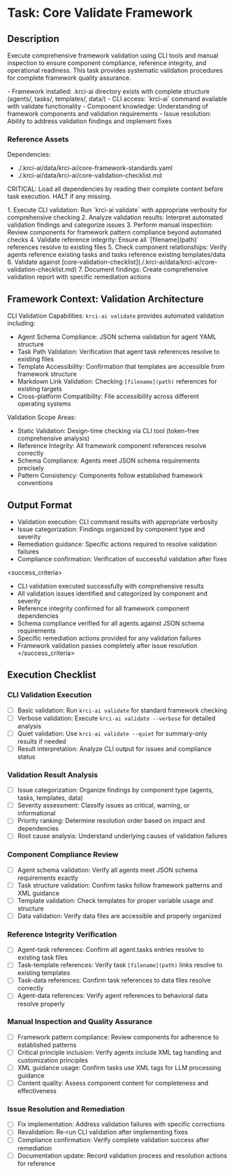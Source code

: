 # Task: Core Validate Framework

## Description

Execute comprehensive framework validation using CLI tools and manual inspection to ensure component compliance, reference integrity, and operational readiness. This task provides systematic validation procedures for complete framework quality assurance.

<prerequisites>
- Framework installed: .krci-ai directory exists with complete structure (agents/, tasks/, templates/, data/)
- CLI access: `krci-ai` command available with validate functionality
- Component knowledge: Understanding of framework components and validation requirements
- Issue resolution: Ability to address validation findings and implement fixes
</prerequisites>

### Reference Assets

Dependencies:

- ./.krci-ai/data/krci-ai/core-framework-standards.yaml
- ./.krci-ai/data/krci-ai/core-validation-checklist.md

CRITICAL: Load all dependencies by reading their complete content before task execution. HALT if any missing.

<instructions>
1. Execute CLI validation: Run `krci-ai validate` with appropriate verbosity for comprehensive checking
2. Analyze validation results: Interpret automated validation findings and categorize issues
3. Perform manual inspection: Review components for framework pattern compliance beyond automated checks
4. Validate reference integrity: Ensure all `[filename](path)` references resolve to existing files
5. Check component relationships: Verify agents reference existing tasks and tasks reference existing templates/data
6. Validate against [core-validation-checklist](./.krci-ai/data/krci-ai/core-validation-checklist.md)
7. Document findings: Create comprehensive validation report with specific remediation actions
</instructions>

## Framework Context: Validation Architecture

CLI Validation Capabilities: `krci-ai validate` provides automated validation including:
- Agent Schema Compliance: JSON schema validation for agent YAML structure
- Task Path Validation: Verification that agent task references resolve to existing files
- Template Accessibility: Confirmation that templates are accessible from framework structure
- Markdown Link Validation: Checking `[filename](path)` references for existing targets
- Cross-platform Compatibility: File accessibility across different operating systems

Validation Scope Areas:
- Static Validation: Design-time checking via CLI tool (token-free comprehensive analysis)
- Reference Integrity: All framework component references resolve correctly
- Schema Compliance: Agents meet JSON schema requirements precisely
- Pattern Consistency: Components follow established framework conventions

## Output Format

- Validation execution: CLI command results with appropriate verbosity
- Issue categorization: Findings organized by component type and severity
- Remediation guidance: Specific actions required to resolve validation failures
- Compliance confirmation: Verification of successful validation after fixes

<success_criteria>
- CLI validation executed successfully with comprehensive results
- All validation issues identified and categorized by component and severity
- Reference integrity confirmed for all framework component dependencies
- Schema compliance verified for all agents against JSON schema requirements
- Specific remediation actions provided for any validation failures
- Framework validation passes completely after issue resolution
</success_criteria>

## Execution Checklist

### CLI Validation Execution

- [ ] Basic validation: Run `krci-ai validate` for standard framework checking
- [ ] Verbose validation: Execute `krci-ai validate --verbose` for detailed analysis
- [ ] Quiet validation: Use `krci-ai validate --quiet` for summary-only results if needed
- [ ] Result interpretation: Analyze CLI output for issues and compliance status

### Validation Result Analysis

- [ ] Issue categorization: Organize findings by component type (agents, tasks, templates, data)
- [ ] Severity assessment: Classify issues as critical, warning, or informational
- [ ] Priority ranking: Determine resolution order based on impact and dependencies
- [ ] Root cause analysis: Understand underlying causes of validation failures

### Component Compliance Review

- [ ] Agent schema validation: Verify all agents meet JSON schema requirements exactly
- [ ] Task structure validation: Confirm tasks follow framework patterns and XML guidance
- [ ] Template validation: Check templates for proper variable usage and structure
- [ ] Data validation: Verify data files are accessible and properly organized

### Reference Integrity Verification

- [ ] Agent-task references: Confirm all agent.tasks entries resolve to existing task files
- [ ] Task-template references: Verify task `[filename](path)` links resolve to existing templates
- [ ] Task-data references: Confirm task references to data files resolve correctly
- [ ] Agent-data references: Verify agent references to behavioral data resolve properly

### Manual Inspection and Quality Assurance

- [ ] Framework pattern compliance: Review components for adherence to established patterns
- [ ] Critical principle inclusion: Verify agents include XML tag handling and customization principles
- [ ] XML guidance usage: Confirm tasks use XML tags for LLM processing guidance
- [ ] Content quality: Assess component content for completeness and effectiveness

### Issue Resolution and Remediation

- [ ] Fix implementation: Address validation failures with specific corrections
- [ ] Revalidation: Re-run CLI validation after implementing fixes
- [ ] Compliance confirmation: Verify complete validation success after remediation
- [ ] Documentation update: Record validation process and resolution actions for reference
